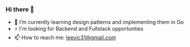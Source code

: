 ### Hi there 👋

- 🌱 I’m currently learning design patterns and implementing them in Go
- ⚡ I'm looking for Backend and Fullstack opportunties
- 📫 How to reach me: leevic31@gmail.com

<!--
**leevic31/leevic31** is a ✨ _special_ ✨ repository because its `README.md` (this file) appears on your GitHub profile.

Here are some ideas to get you started:

- 🔭 I’m currently working on ...
- 🌱 I’m currently learning ...
- 👯 I’m looking to collaborate on ...
- 🤔 I’m looking for help with ...
- 💬 Ask me about ...
- 📫 How to reach me: ...
- 😄 Pronouns: ...
- ⚡ Fun fact: ...
-->
